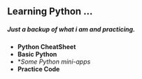 ## Learning Python ...
##### Just a backup of what i am  and practicing.
* **Python CheatSheet**
* **Basic Python**
* **Some Python mini-apps*
* **Practice Code**